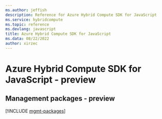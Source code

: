 ```yaml
---
ms.author: jeffish
description: Reference for Azure Hybrid Compute SDK for JavaScript
ms.service: hybridcompute
ms.topic: reference
ms.devlang: javascript
title: Azure Hybrid Compute SDK for JavaScript
ms.data: 08/22/2022
author: xirzec
---
```

# Azure Hybrid Compute SDK for JavaScript - preview

## Management packages - preview
[!INCLUDE [mgmt-packages](hybrid-compute-mgmt-index.md)]